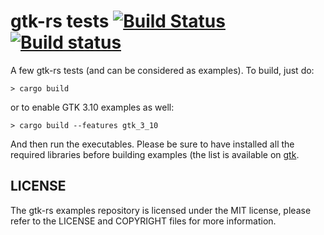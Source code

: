 # gtk-rs tests [![Build Status](https://travis-ci.org/gtk-rs/tests.png?branch=master)](https://travis-ci.org/gtk-rs/examples) [![Build status](https://ci.appveyor.com/api/projects/status/glyf8yir9lh8mrh5?svg=true)](https://ci.appveyor.com/project/GuillaumeGomez/tests)

A few gtk-rs tests (and can be considered as examples). To build, just do:

```Shell
> cargo build
```

or to enable GTK 3.10 examples as well:

```Shell
> cargo build --features gtk_3_10
```

And then run the executables. Please be sure to have installed all the required libraries before building examples (the list is available on [gtk](https://github.com/gtk-rs/gtk/).

## LICENSE

The gtk-rs examples repository is licensed under the MIT license, please refer to the LICENSE and COPYRIGHT files for more information.
